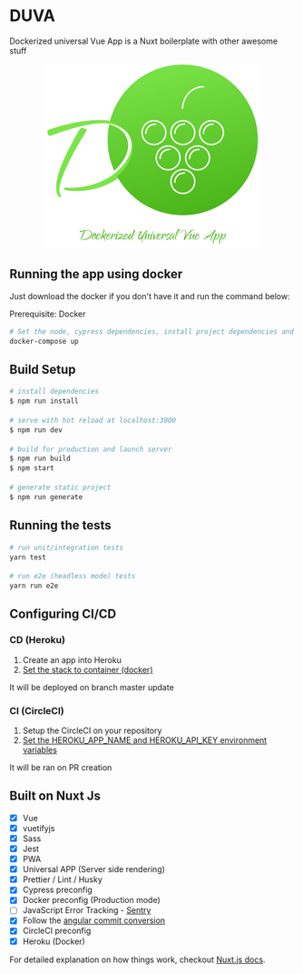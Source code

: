 # DUVA

Dockerized universal Vue App is a Nuxt boilerplate with other awesome stuff

<p align="center">
  <img src="./assets/duva-logo.png" title="DUVA">
</p>

## Running the app using docker

Just download the docker if you don't have it and run the command below:

Prerequisite: Docker

```bash
# Set the node, cypress dependencies, install project dependencies and start dev server
docker-compose up
```

## Build Setup

```bash
# install dependencies
$ npm run install

# serve with hot reload at localhost:3000
$ npm run dev

# build for production and launch server
$ npm run build
$ npm start

# generate static project
$ npm run generate
```

## Running the tests

```bash
# run unit/integration tests
yarn test

# run e2e (headless mode) tests
yarn run e2e
```

## Configuring CI/CD

### CD (Heroku)

1. Create an app into Heroku
2. [Set the stack to container (docker)](https://devcenter.heroku.com/articles/build-docker-images-heroku-yml#getting-started)

It will be deployed on branch master update

### CI (CircleCI)

1. Setup the CircleCI on your repository
2. [Set the HEROKU_APP_NAME and HEROKU_API_KEY environment variables](https://circleci.com/docs/2.0/deployment-integrations/#heroku)

It will be ran on PR creation

## Built on Nuxt Js

- [x] Vue
- [x] vuetifyjs
- [x] Sass
- [x] Jest
- [x] PWA
- [x] Universal APP (Server side rendering)
- [x] Prettier / Lint / Husky
- [x] Cypress preconfig
- [x] Docker preconfig (Production mode)
- [ ] JavaScript Error Tracking - [Sentry](https://sentry.io/for/javascript/)
- [x] Follow the [angular commit conversion](https://gist.github.com/stephenparish/9941e89d80e2bc58a153)
- [x] CircleCI preconfig
- [x] Heroku (Docker)

For detailed explanation on how things work, checkout [Nuxt.js docs](https://nuxtjs.org).
